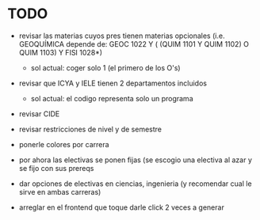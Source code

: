 ﻿# TODO

* revisar las materias cuyos pres tienen materias opcionales (i.e. GEOQUÍMICA depende de: GEOC 1022 Y ( (QUIM 1101 Y QUIM 1102) O QUIM 1103) Y FISI 1028*)

	- sol actual: coger solo 1 (el primero de los O's)

* revisar que ICYA y IELE tienen 2 departamentos incluidos

	- sol actual: el codigo representa solo un programa

* revisar CIDE

* revisar restricciones de nivel y de semestre

* ponerle colores por carrera

* por ahora las electivas se ponen fijas (se escogio una electiva al azar y se fijo con sus prereqs

* dar opciones de electivas en ciencias, ingenieria (y recomendar cual le sirve en ambas carreras)

* arreglar en el frontend que toque darle click 2 veces a generar
